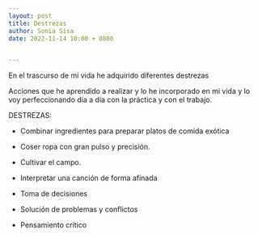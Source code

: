 ```yaml
---
layout: post
title: Destrezas
author: Sonia Sisa
date: 2022-11-14 10:00 + 0800


---
```

En el trascurso de mi vida he adquirido diferentes destrezas

Acciones que he aprendido a realizar y lo he incorporado en mi vida y lo voy perfeccionando día a día con la práctica y con el trabajo.

DESTREZAS:

* Combinar ingredientes para preparar platos de comida exótica

* Coser ropa con gran pulso y precisión. 

* Cultivar el campo.

* Interpretar una canción de forma afinada

* Toma de decisiones

* Solución de problemas y conflictos

* Pensamiento crítico


